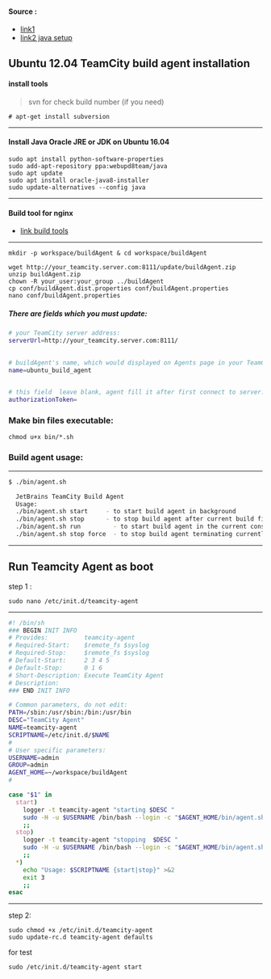 #### Source :
* [link1](https://makandracards.com/konjoot/21071-ubuntu-12-04-teamcity-build-agent-installation)
* [link2 java setup](https://www.atlantic.net/cloud-hosting/how-to-install-java-jre-jdk-ubuntu-16-04/)

## Ubuntu 12.04 TeamCity build agent installation
#### install tools
> svn for check build number (if you need)
``` console
# apt-get install subversion
```
_________________
#### Install Java Oracle JRE or JDK on Ubuntu 16.04
``` consle
sudo apt install python-software-properties
sudo add-apt-repository ppa:webupd8team/java
sudo apt update
sudo apt install oracle-java8-installer
sudo update-alternatives --config java
```
_________________
#### Build tool for nginx 
* [link build tools](https://github.com/Qasemt/dev-tutorial/blob/master/LinuxEmbeddedSystems/3.nginx.md)
_________________
``` console 
mkdir -p workspace/buildAgent & cd workspace/buildAgent

wget http://your_teamcity.server.com:8111/update/buildAgent.zip
unzip buildAgent.zip
chown -R your_user:your_group ../buildAgent
cp conf/buildAgent.dist.properties conf/buildAgent.properties
nano conf/buildAgent.properties
```
##### There are fields which you must update:
``` bash 
# your TeamCity server address:
serverUrl=http://your_teamcity.server.com:8111/
 

# buildAgent's name, which would displayed on Agents page in your TeamCity server UI:
name=ubuntu_build_agent

 
# this field  leave blank, agent fill it after first connect to server:
authorizationToken=

```
### Make bin files executable:
``` console 
chmod u+x bin/*.sh
``` 
### Build agent usage:
_________________
``` bash 
$ ./bin/agent.sh

  JetBrains TeamCity Build Agent
  Usage:
  ./bin/agent.sh start     - to start build agent in background
  ./bin/agent.sh stop      - to stop build agent after current build finish
  ./bin/agent.sh run         - to start build agent in the current console
  ./bin/agent.sh stop force  - to stop build agent terminating currently running build

```
_________________
## Run Teamcity Agent  as boot 
step 1 : 

``` console
sudo nano /etc/init.d/teamcity-agent
```
_________________
``` bash
#! /bin/sh
### BEGIN INIT INFO
# Provides:          teamcity-agent
# Required-Start:    $remote_fs $syslog
# Required-Stop:     $remote_fs $syslog
# Default-Start:     2 3 4 5
# Default-Stop:      0 1 6
# Short-Description: Execute TeamCity Agent 
# Description:
### END INIT INFO

# Common parameters, do not edit:
PATH=/sbin:/usr/sbin:/bin:/usr/bin
DESC="TeamCity Agent"
NAME=teamcity-agent
SCRIPTNAME=/etc/init.d/$NAME
#
# User specific parameters:
USERNAME=admin
GROUP=admin
AGENT_HOME=~/workspace/buildAgent
#

case "$1" in
  start)
    logger -t teamcity-agent "starting $DESC "
    sudo -H -u $USERNAME /bin/bash --login -c "$AGENT_HOME/bin/agent.sh start"
    ;;
  stop)
    logger -t teamcity-agent "stopping  $DESC "
    sudo -H -u $USERNAME /bin/bash --login -c "$AGENT_HOME/bin/agent.sh stop"
    ;;
  *)
    echo "Usage: $SCRIPTNAME {start|stop}" >&2
    exit 3
    ;;
esac

```
________
step 2:
``` console 
sudo chmod +x /etc/init.d/teamcity-agent
sudo update-rc.d teamcity-agent defaults
```
for test 
``` console 
sudo /etc/init.d/teamcity-agent start
```
